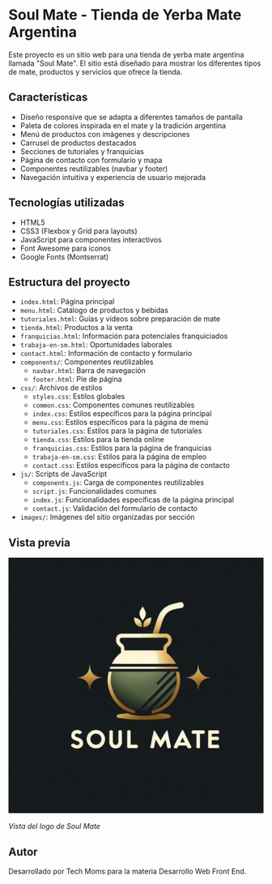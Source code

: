 # Soul Mate - Tienda de Yerba Mate Argentina

Este proyecto es un sitio web para una tienda de yerba mate argentina llamada "Soul Mate". El sitio está diseñado para mostrar los diferentes tipos de mate, productos y servicios que ofrece la tienda.

## Características

- Diseño responsive que se adapta a diferentes tamaños de pantalla
- Paleta de colores inspirada en el mate y la tradición argentina
- Menú de productos con imágenes y descripciones
- Carrusel de productos destacados
- Secciones de tutoriales y franquicias
- Página de contacto con formulario y mapa
- Componentes reutilizables (navbar y footer)
- Navegación intuitiva y experiencia de usuario mejorada

## Tecnologías utilizadas

- HTML5
- CSS3 (Flexbox y Grid para layouts)
- JavaScript para componentes interactivos
- Font Awesome para iconos
- Google Fonts (Montserrat)

## Estructura del proyecto

- `index.html`: Página principal
- `menu.html`: Catálogo de productos y bebidas
- `tutoriales.html`: Guías y videos sobre preparación de mate
- `tienda.html`: Productos a la venta
- `franquicias.html`: Información para potenciales franquiciados
- `trabaja-en-sm.html`: Oportunidades laborales
- `contact.html`: Información de contacto y formulario
- `components/`: Componentes reutilizables
  - `navbar.html`: Barra de navegación
  - `footer.html`: Pie de página
- `css/`: Archivos de estilos
  - `styles.css`: Estilos globales
  - `common.css`: Componentes comunes reutilizables
  - `index.css`: Estilos específicos para la página principal
  - `menu.css`: Estilos específicos para la página de menú
  - `tutoriales.css`: Estilos para la página de tutoriales
  - `tienda.css`: Estilos para la tienda online
  - `franquicias.css`: Estilos para la página de franquicias
  - `trabaja-en-sm.css`: Estilos para la página de empleo
  - `contact.css`: Estilos específicos para la página de contacto
- `js/`: Scripts de JavaScript
  - `components.js`: Carga de componentes reutilizables
  - `script.js`: Funcionalidades comunes
  - `index.js`: Funcionalidades específicas de la página principal
  - `contact.js`: Validación del formulario de contacto
- `images/`: Imágenes del sitio organizadas por sección

## Vista previa

![Logo de Soul Mate](images/Logo.jpeg)

*Vista del logo de Soul Mate*

## Autor

Desarrollado por Tech Moms para la materia Desarrollo Web Front End.